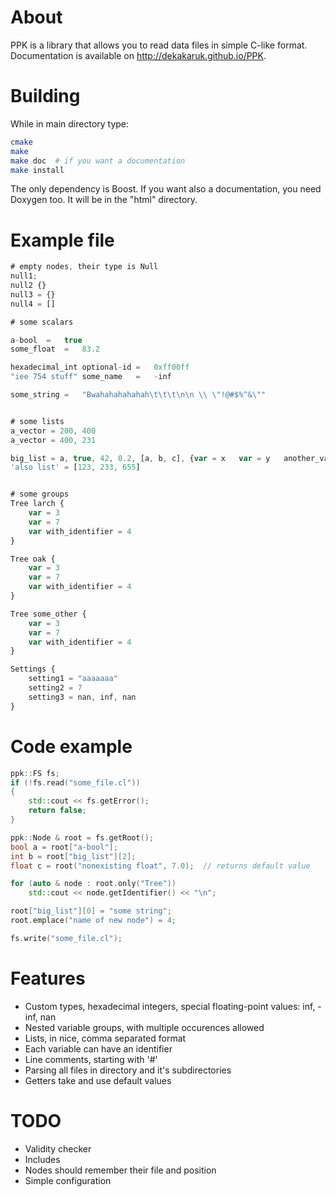 About
=====

PPK is a library that allows you to read data files in simple C-like format. Documentation is available on http://dekakaruk.github.io/PPK.



Building
========
While in main directory type:

~~~bash
cmake
make
make doc  # if you want a documentation
make install
~~~

The only dependency is Boost. If you want also a documentation, you need Doxygen too. It will be in the "html" directory.


Example file
============

~~~js
# empty nodes, their type is Null
null1;
null2 {}
null3 = {}
null4 = []

# some scalars

a-bool	=	true
some_float	=	83.2

hexadecimal_int	optional-id	=	0xff00ff
"iee 754 stuff"	some_name	=	-inf

some_string	=	"Bwahahahahahah\t\t\t\n\n \\ \"!@#$%^&\""


# some lists
a_vector = 200, 400
a_vector = 400, 231

big_list = a, true, 42, 0.2, [a, b, c], {var = x   var = y   another_var = z}
'also list' = [123, 233, 655]


# some groups
Tree larch {
	var = 3
	var = 7
	var with_identifier = 4
}

Tree oak {
	var = 3
	var = 7
	var with_identifier = 4
}

Tree some_other {
	var = 3
	var = 7
	var with_identifier = 4
}

Settings {
	setting1 = "aaaaaaa"
	setting2 = 7
	setting3 = nan, inf, nan
}
~~~


Code example
============

~~~cpp
ppk::FS fs;
if (!fs.read("some_file.cl"))
{
	std::cout << fs.getError();
	return false;
}

ppk::Node & root = fs.getRoot();
bool a = root["a-bool"];
int b = root["big_list"][2];
float c = root("nonexisting float", 7.0);  // returns default value

for (auto & node : root.only("Tree"))
	std::cout << node.getIdentifier() << "\n";

root["big_list"][0] = "some string";
root.emplace("name of new node") = 4;

fs.write("some_file.cl");
~~~


Features
========
- Custom types, hexadecimal integers, special floating-point values: inf, -inf, nan
- Nested variable groups, with multiple occurences allowed
- Lists, in nice, comma separated format
- Each variable can have an identifier
- Line comments, starting with '#'
- Parsing all files in directory and it's subdirectories
- Getters take and use default values

TODO
====
- Validity checker
- Includes
- Nodes should remember their file and position
- Simple configuration
